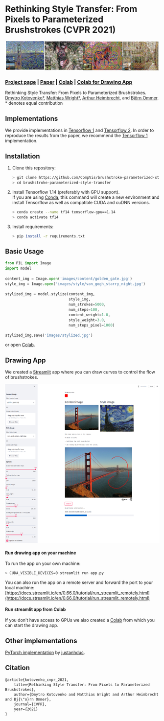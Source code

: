 # Rethinking Style Transfer: From Pixels to Parameterized Brushstrokes (CVPR 2021)

<div align="center"><img src="docs/img/title_figure.jpg" alt="img" width="1050"></div>

### [Project page](https://compvis.github.io/brushstroke-parameterized-style-transfer/) | [Paper](https://arxiv.org/abs/2103.17185) | [Colab](https://colab.research.google.com/drive/1J9B6_G2DSWmaBWw9Ot80W9t7O6pWu8Kw?usp=sharing) | [Colab for Drawing App](https://colab.research.google.com/drive/1ALNRoZgCj35uJ3Xvs24-QDwwtCb2lm3P?usp=sharing)

Rethinking Style Transfer: From Pixels to Parameterized Brushstrokes.  
[Dmytro Kotovenko*](https://scholar.google.de/citations?user=T_U8yxwAAAAJ&hl=en), [Matthias Wright*](http://www.matthias-wright.com/), [Arthur Heimbrecht](http://www.aheimbrecht.de/), and [Björn Ommer](https://hci.iwr.uni-heidelberg.de/people/bommer).<br>
*&nbsp;denotes equal contribution <br>

## Implementations
We provide implementations in [Tensorflow 1](https://github.com/CompVis/brushstroke-parameterized-style-transfer/tree/tensorflow_v1) and [Tensorflow 2](https://github.com/CompVis/brushstroke-parameterized-style-transfer/tree/tensorflow_v2). In order to reproduce the results from the paper, we recommend the [Tensorflow 1](https://github.com/CompVis/brushstroke-parameterized-style-transfer/tree/tensorflow_v1) implementation.

## Installation
1. Clone this repository:
   ```sh
   > git clone https://github.com/CompVis/brushstroke-parameterized-style-transfer
   > cd brushstroke-parameterized-style-transfer
   ```
2. Install Tensorflow 1.14 (preferably with GPU support).  
   If you are using [Conda](https://docs.conda.io/en/latest/index.html), this command will create a new environment and install Tensorflow as well as compatible CUDA and cuDNN versions.
   ```sh
   > conda create --name tf14 tensorflow-gpu==1.14
   > conda activate tf14
   ```
3. Install requirements:
   ```sh
   > pip install -r requirements.txt
   ```

## Basic Usage
```python
from PIL import Image
import model

content_img = Image.open('images/content/golden_gate.jpg')
style_img = Image.open('images/style/van_gogh_starry_night.jpg')

stylized_img = model.stylize(content_img,
                             style_img,
                             num_strokes=5000,
                             num_steps=100,
                             content_weight=1.0,
                             style_weight=3.0,
                             num_steps_pixel=1000)

stylized_img.save('images/stylized.jpg')
```
or open [Colab](https://colab.research.google.com/drive/1J9B6_G2DSWmaBWw9Ot80W9t7O6pWu8Kw?usp=sharing).

## Drawing App
We created a [Streamlit](https://streamlit.io/) app where you can draw curves to control the flow of brushstrokes.

<div align="center"><img src="docs/img/streamlit.jpg" alt="img" width="700"></div>

#### Run drawing app on your machine
To run the app on your own machine:
```sh
> CUDA_VISIBLE_DEVICES=0 streamlit run app.py
```


You can also run the app on a remote server and forward the port to your local machine:
[https://docs.streamlit.io/en/0.66.0/tutorial/run_streamlit_remotely.html](https://docs.streamlit.io/en/0.66.0/tutorial/run_streamlit_remotely.html)


#### Run streamlit app from Colab
If you don't have access to GPUs we also created a [Colab](https://colab.research.google.com/drive/1ALNRoZgCj35uJ3Xvs24-QDwwtCb2lm3P?usp=sharing) from which you can start the drawing app. 

## Other implementations
[PyTorch implementation](https://github.com/justanhduc/brushstroke-parameterized-style-transfer) by [justanhduc](https://github.com/justanhduc).

## Citation
```
@article{kotovenko_cvpr_2021,
    title={Rethinking Style Transfer: From Pixels to Parameterized Brushstrokes},
    author={Dmytro Kotovenko and Matthias Wright and Arthur Heimbrecht and Bj{\"o}rn Ommer},
    journal={CVPR},
    year={2021}
}
```

